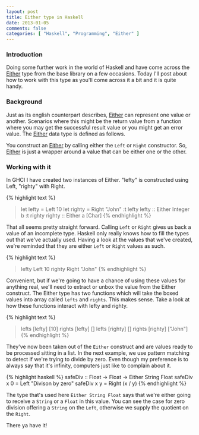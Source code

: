 ```yaml
---
layout: post
title: Either type in Haskell
date: 2013-01-05
comments: false
categories: [ "Haskell", "Programming", "Either" ]
---
```


### Introduction

Doing some further work in the world of Haskell and have come across the [Either](http://www.haskell.org/ghc/docs/latest/html/libraries/base/Data-Either.html) type from the base library on a few occasions. Today I'll post about how to work with this type as you'll come across it a bit and it is quite handy.

### Background

Just as its english counterpart describes, [Either](http://www.haskell.org/ghc/docs/latest/html/libraries/base/Data-Either.html) can represent one value or another. Scenarios where this might be the return value from a function where you may get the successful result value or you might get an error value. The [Either](http://www.haskell.org/ghc/docs/latest/html/libraries/base/Data-Either.html) data type is defined as follows.

<script src="https://gist.github.com/4459889.js"></script>

You construct an [Either](http://www.haskell.org/ghc/docs/latest/html/libraries/base/Data-Either.html) by calling either the `Left` or `Right` constructor. So, [Either](http://www.haskell.org/ghc/docs/latest/html/libraries/base/Data-Either.html) is just a wrapper around a value that can be either one or the other.

### Working with it

In GHCI I have created two instances of Either. "lefty" is constructed using Left, "righty" with Right.

{% highlight text %}
> let lefty = Left 10
> let righty = Right "John"
> :t lefty
lefty :: Either Integer b
> :t righty
righty :: Either a [Char]
{% endhighlight %}

That all seems pretty straight forward. Calling `Left` or `Right` gives us back a value of an incomplete type. Haskell only really knows how to fill the types out that we've actually used. Having a look at the values that we've created, we're reminded that they are either `Left` or `Right` values as such.

{% highlight text %}
> lefty
Left 10
> righty
Right "John"
{% endhighlight %}

Convenient, but if we're going to have a chance of using these values for anything real, we'll need to extract or unbox the value from the Either construct. The Either type has two functions which will take the boxed values into array called `lefts` and `rights`. This makes sense. Take a look at how these functions interact with lefty and righty.

{% highlight text %}
> lefts [lefty]
[10]
> rights [lefty]
[]
> lefts [righty]
[]
> rights [righty]
["John"]
{% endhighlight %}

They've now been taken out of the `Either` construct and are values ready to be processed sitting in a list. In the next example, we use pattern matching to detect if we're trying to divide by zero. Even though my preference is to always say that it's infinity, computers just like to complain about it.

{% highlight haskell %}
safeDiv :: Float -> Float -> Either String Float
safeDiv x 0 = Left "Divison by zero"
safeDiv x y = Right (x / y)
{% endhighlight %}

The type that's used here `Either String Float` says that we're either going to receive a `String` or a `Float` in this value. You can see the case for zero division offering a `String` on the `Left`, otherwise we supply the quotient on the `Right`.

There ya have it!